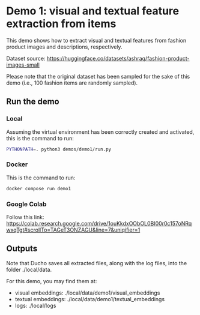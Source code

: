 # Demo 1: visual and textual feature extraction from items

This demo shows how to extract visual and textual features from fashion product images and descriptions, respectively.

Dataset source: https://huggingface.co/datasets/ashraq/fashion-product-images-small

Please note that the original dataset has been sampled for the sake of this demo (i.e., 100 fashion items are randomly sampled).

## Run the demo

### Local

Assuming the virtual environment has been correctly created and activated, this is the command to run:

```sh
PYTHONPATH=. python3 demos/demo1/run.py
```

### Docker

This is the command to run:

```sh
docker compose run demo1
```

### Google Colab

Follow this link: https://colab.research.google.com/drive/1ouKkdxOObOL0BI00r0c157oNRqwxqTgt#scrollTo=TAGeT3ONZAGU&line=7&uniqifier=1

## Outputs

Note that Ducho saves all extracted files, along with the log files, into the folder ./local/data.

For this demo, you may find them at:

- visual embeddings: ./local/data/demo1/visual_embeddings
- textual embeddings: ./local/data/demo1/textual_embeddings
- logs: ./local/logs


